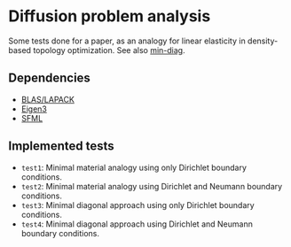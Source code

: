 # Diffusion problem analysis

Some tests done for a paper, as an analogy for linear elasticity in density-based
topology optimization. See also [min-diag](https://github.com/TarcisioLOliveira/min-diag).

## Dependencies
- [BLAS/LAPACK](https://www.netlib.org/)
- [Eigen3](https://eigen.tuxfamily.org/)
- [SFML](https://www.sfml-dev.org/)

## Implemented tests
- `test1`: Minimal material analogy using only Dirichlet boundary conditions.
- `test2`: Minimal material analogy using Dirichlet and Neumann boundary conditions.
- `test3`: Minimal diagonal approach using only Dirichlet boundary conditions.
- `test4`: Minimal diagonal approach using Dirichlet and Neumann boundary conditions.
